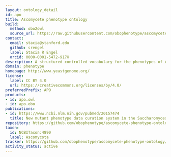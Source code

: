 ```yaml
---
layout: ontology_detail
id: apo
title: Ascomycete phenotype ontology
build:
  method: obo2owl
  source_url: https://raw.githubusercontent.com/obophenotype/ascomycete-phenotype-ontology/master/apo.obo
contact:
  email: stacia@stanford.edu
  github: srengel
  label: Stacia R Engel
  orcid: 0000-0001-5472-917X
description: A structured controlled vocabulary for the phenotypes of Ascomycete fungi
domain: phenotype
homepage: http://www.yeastgenome.org/
license:
  label: CC BY 4.0
  url: https://creativecommons.org/licenses/by/4.0/
preferredPrefix: APO
products:
- id: apo.owl
- id: apo.obo
publications:
- id: https://www.ncbi.nlm.nih.gov/pubmed/20157474
  title: New mutant phenotype data curation system in the Saccharomyces Genome Database
repository: https://github.com/obophenotype/ascomycete-phenotype-ontology
taxon:
  id: NCBITaxon:4890
  label: Ascomycota
tracker: https://github.com/obophenotype/ascomycete-phenotype-ontology/issues
activity_status: active
---
```


